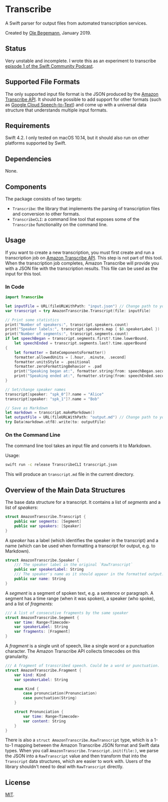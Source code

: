 # Transcribe

A Swift parser for output files from automated transcription services.

Created by [Ole Begemann](https://oleb.net), January 2019.

## Status

Very unstable and incomplete. I wrote this as an experiment to transcribe [episode 1 of the Swift Community Podcast](https://github.com/SwiftCommunityPodcast/podcast/issues/15).

## Supported File Formats

The only supported input file format is the JSON produced by the [Amazon Transcribe API](https://aws.amazon.com/transcribe/). It should be possible to add support for other formats (such as [Google Cloud Speech-to-Text](https://cloud.google.com/speech-to-text/)) and come up with a universal data structure that understands multiple input formats.

## Requirements

Swift 4.2. I only tested on macOS 10.14, but it should also run on other platforms supported by Swift.

## Dependencies

None.

## Components

The package consists of two targets:

- `Transcribe`: the library that implements the parsing of transcription files and conversion to other formats.
- `TranscribeCLI`: a command line tool that exposes some of the `Transcribe` functionality on the command line.

## Usage

If you want to create a new transcription, you must first create and run a transcription job on [Amazon Transcribe API](https://aws.amazon.com/transcribe/). This step is not part of this tool. When the transcription job completes, Amazon Transcribe will provide you with a JSON file with the transcription results. This file can be used as the input for this tool.

### In Code

```swift
import Transcribe

let inputFile = URL(fileURLWithPath: "input.json") // Change path to your input file
var transcript = try AmazonTranscribe.Transcript(file: inputFile)

// Print some statistics
print("Number of speakers:", transcript.speakers.count)
print("Speaker labels:", transcript.speakers.map { $0.speakerLabel })
print("Number of segments:", transcript.segments.count)
if let speechBegan = transcript.segments.first?.time.lowerBound,
    let speechEnded = transcript.segments.last?.time.upperBound
{
    let formatter = DateComponentsFormatter()
    formatter.allowedUnits = [.hour, .minute, .second]
    formatter.unitsStyle = .positional
    formatter.zeroFormattingBehavior = .pad
    print("Speaking began at:", formatter.string(from: speechBegan.seconds) ?? "(unable to format timecode)")
    print("Speaking ended at:", formatter.string(from: speechEnded.seconds) ?? "(unable to format timecode)")
}

// Set/change speaker names
transcript[speaker: "spk_0"]?.name = "Alice"
transcript[speaker: "spk_1"]?.name = "Bob"

// Save as Markdown
let markdown = transcript.makeMarkdown()
let outputFile = URL(fileURLWithPath: "output.md") // Change path to your output file
try Data(markdown.utf8).write(to: outputFile)
```

### On the Command Line

The command line tool takes an input file and converts it to Markdown.

Usage:

```sh
swift run -c release TranscribeCLI transcript.json
```

This will produce an `transcript.md` file in the current directory.

## Overview of the Main Data Structures

The base data structure for a transcript. It contains a list of _segments_ and a list of _speakers_:

```swift
struct AmazonTranscribe.Transcript {
    public var segments: [Segment]
    public var speakers: [Speaker]
}
```

A _speaker_ has a label (which identifies the speaker in the transcript) and a name (which can be used when formatting a transcript for output, e.g. to Markdown).

```swift
struct AmazonTranscribe.Speaker {
    /// The speaker label in the original `RawTranscript`
    public var speakerLabel: String
    /// The speaker's name as it should appear in the formatted output.
    public var name: String
}
```

A _segment_ is a segment of spoken text, e.g. a sentence or paragraph. A segment has a time range (when it was spoken), a speaker (who spoke), and a list of _fragments_:

```swift
/// A list of consecutive fragments by the same speaker
struct AmazonTranscribe.Segment {
    var time: Range<Timecode>
    var speakerLabel: String
    var fragments: [Fragment]
}
```

A _fragment_ is a single unit of speech, like a single word or a punctuation character. The Amazon Transcribe API collects timecodes on this granularity.

```swift
/// A fragment of transcribed speech. Could be a word or punctuation.
struct AmazonTranscribe.Fragment {
    var kind: Kind
    var speakerLabel: String

    enum Kind {
        case pronunciation(Pronunciation)
        case punctuation(String)
    }

    struct Pronunciation {
        var time: Range<Timecode>
        var content: String
    }
}
```

There is also a `struct AmazonTranscribe.RawTranscript` type, which is a 1-to-1 mapping between the Amazon Transcribe JSON format and Swift data types. When you call `AmazonTranscribe.Transcript.init(file:)`, we parse the JSON into a `RawTranscript` value and then transform that into the `Transcript` data structures, which are easier to work with. Users of the library shouldn't need to deal with `RawTranscript` directly.

## License

[MIT](LICENSE.txt).
